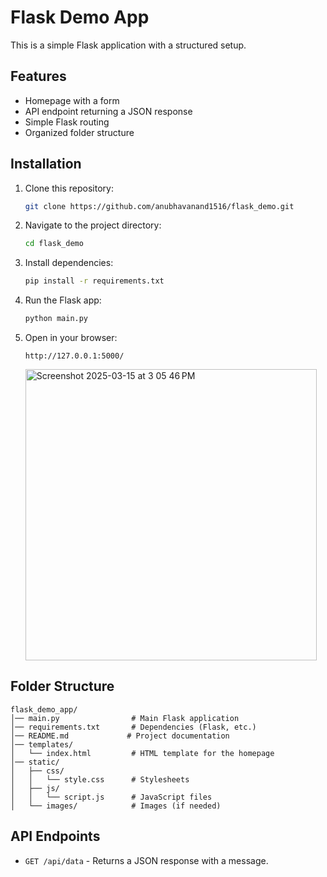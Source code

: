 # Flask Demo App

This is a simple Flask application with a structured setup.

## Features
- Homepage with a form
- API endpoint returning a JSON response
- Simple Flask routing
- Organized folder structure

## Installation
1. Clone this repository:
   ```sh
   git clone https://github.com/anubhavanand1516/flask_demo.git
   ```
2. Navigate to the project directory:
   ```sh
   cd flask_demo
   ```
3. Install dependencies:
   ```sh
   pip install -r requirements.txt
   ```
4. Run the Flask app:
   ```sh
   python main.py
   ```
5. Open in your browser:
   ```
   http://127.0.0.1:5000/
   ```
   <img width="466" alt="Screenshot 2025-03-15 at 3 05 46 PM" src="https://github.com/user-attachments/assets/17ad90b2-a673-400f-ba51-91a711bd51c1" />

   

## Folder Structure
```
flask_demo_app/
│── main.py                # Main Flask application
│── requirements.txt       # Dependencies (Flask, etc.)
│── README.md             # Project documentation
│── templates/
│   └── index.html         # HTML template for the homepage
│── static/
│   ├── css/
│   │   └── style.css      # Stylesheets
│   ├── js/
│   │   └── script.js      # JavaScript files
│   └── images/            # Images (if needed)
```

## API Endpoints
- `GET /api/data` - Returns a JSON response with a message.

